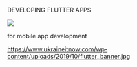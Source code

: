 DEVELOPING FLUTTER APPS

<img src="https://www.signitysolutions.com/blog/wp-content/uploads/2020/04/Flutter-app-development-signity-solutions-1024x512.png"/>

for mobile app development

https://www.ukraineitnow.com/wp-content/uploads/2019/10/flutter_banner.jpg

